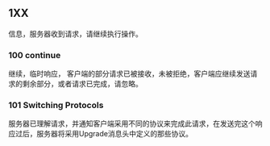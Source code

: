 ## 1XX
信息，服务器收到请求，请继续执行操作。

### 100 continue
继续，临时响应， 客户端的部分请求已被接收，未被拒绝，客户端应继续发送请求的剩余部分，或者请求已完成，请忽略。

### 101 Switching Protocols
服务器已理解请求，并通知客户端采用不同的协议来完成此请求，在发送完这个响应过后，服务器将采用Upgrade消息头中定义的那些协议。



